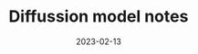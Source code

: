 ---
title: 'Diffussion model notes'
date: 2023-02-13
permalink: /posts/2012/08/blog-post-4/
tags:
  - diffusion
---